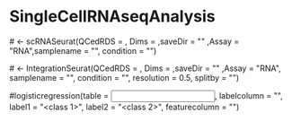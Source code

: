 # SingleCellRNAseqAnalysis
#<OutputName> <- scRNASeurat(QCedRDS = <ObjectName>, Dims = <Dims> ,saveDir = "<OutputDir>" ,Assay = "RNA",samplename = "<SampleName>", condition = "<Condition>")


#<OutputName> <- IntegrationSeurat(QCedRDS = <ObjectName>, Dims = <Dims> ,saveDir = "<OutputDir>" ,Assay = "RNA", samplename = "<SampleName>", condition = "<Condition>", resolution = 0.5, splitby = "<column to split by>")

#logisticregression(table = <input table>, labelcolumn = "<label column>", label1 = "<class 1>", label2 = "<class 2>", featurecolumn = "<Gene to identify as marker>")
